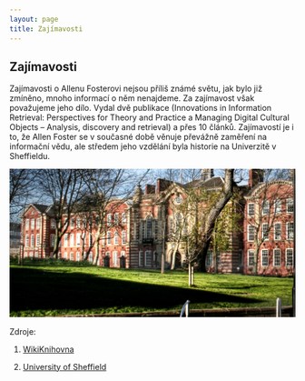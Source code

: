 ```yaml
---
layout: page
title: Zajímavosti
---
```

## Zajímavosti
Zajímavosti o Allenu Fosterovi nejsou příliš známé světu, jak bylo již zmíněno, mnoho informací o něm nenajdeme. Za zajímavost však považujeme jeho dílo. Vydal dvě publikace (Innovations in Information Retrieval: Perspectives for Theory and Practice a Managing Digital Cultural Objects – Analysis, discovery and retrieval) a přes 10 článků. Zajímavostí je i to, že Allen Foster se v současné době věnuje převážně zaměření na informační vědu, ale středem jeho vzdělání byla historie na Univerzitě v Sheffieldu.

![Allen Foster](images/uni.jpg)

Zdroje:

1) [WikiKnihovna](http://wiki.knihovna.cz/index.php/Allen_Foster)  

2) [University of Sheffield](https://www.sheffield.ac.uk/)

<br>
<br>